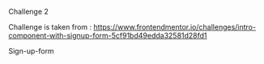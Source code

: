 ﻿Challenge 2

Challenge is taken from :
https://www.frontendmentor.io/challenges/intro-component-with-signup-form-5cf91bd49edda32581d28fd1

Sign-up-form
